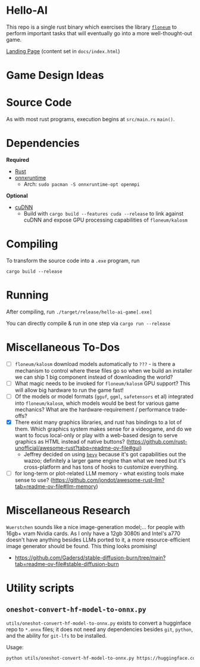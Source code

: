 
# Hello-AI

This repo is a single rust binary which exercises the library [`floneum`](https://github.com/floneum/floneum)
to perform important tasks that will eventually go into a more well-thought-out game.

[Landing Page](https://jeffrey-p-mcateer.github.io/hello-ai-game/) (content set in `docs/index.html`)

# Game Design Ideas



# Source Code

As with most rust programs, execution begins at `src/main.rs` `main()`.

# Dependencies

__Required__

 - [Rust](https://rustup.rs/)
 - [onnxruntime](https://onnxruntime.ai/)
    - Arch: `sudo pacman -S onnxruntime-opt openmpi`

__Optional__

 - [cuDNN](https://developer.nvidia.com/cuDNN)
    - Build with `cargo build --features cuda --release` to link against cuDNN and expose GPU processing capabilities of `floneum/kalosm`


# Compiling

To transform the source code into a `.exe` program, run

```
cargo build --release
```


# Running

After compiling, run `./target/release/hello-ai-game[.exe]`

You can directly compile & run in one step via `cargo run --release`


# Miscellaneous To-Dos

 - [ ] `floneum/kalosm` download models automatically to `???` - is there a mechanism to control where these files go so when we build an installer we can ship 1 big component instead of downloading the world?
 - [ ] What magic needs to be invoked for `floneum/kalosm` GPU support? This will allow big hardware to run the game fast!
 - [ ] Of the models or model formats (`gguf`, `ggml`, `safetensors` et al) integrated into `floneum/kalosm`, which models would be best for various game mechanics? What are the hardware-requirement / performance trade-offs?
 - [x] There exist many graphics libraries, and rust has bindings to a lot of them. Which graphics system makes sense for a videogame, and do we want to focus local-only or play with a web-based design to serve graphics as HTML instead of native buttons? (https://github.com/rust-unofficial/awesome-rust?tabq=readme-ov-file#gui)
    - Jeffrey decided on using [`bevy`](https://bevyengine.org/) because it's got capabilities out the wazoo; definitely a larger game engine than what we need but it's cross-platform and has tons of hooks to customize everything.
 - [ ] for long-term or plot-related LLM memory - what existing tools make sense to use? (https://github.com/jondot/awesome-rust-llm?tab=readme-ov-file#llm-memory)

# Miscellaneous Research

`Wuerstchen` sounds like a nice image-generation model;... for people with 16gb+ vram Nvidia cards. As I only have a 12gb 3080ti and Intel's a770 doesn't have anything besides LLMs ported to it,
a more resource-efficient image generator should be found. This thing looks promising!
 - https://github.com/Gadersd/stable-diffusion-burn/tree/main?tab=readme-ov-file#stable-diffusion-burn

# Utility scripts


## `oneshot-convert-hf-model-to-onnx.py`

`utils/oneshot-convert-hf-model-to-onnx.py` exists to convert a hugginface repo to `*.onnx` files; it does not need any dependencies besides `git`, `python`, and the ability for `git-lfs` to be installed.

Usage:

```bash
python utils/oneshot-convert-hf-model-to-onnx.py https://huggingface.co/Qwen/Qwen2.5-7B-Instruct

```





